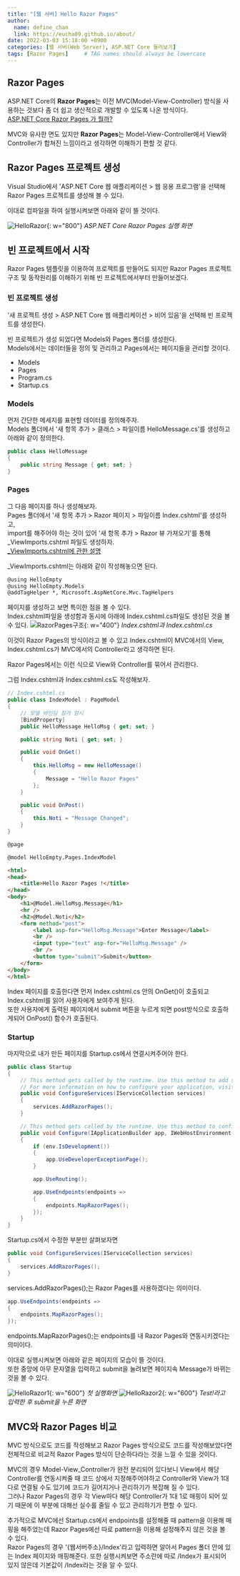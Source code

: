 ```yaml
---
title: "[웹 서버] Hello Razor Pages"
author:
  name: define_chan
  link: https://eucha09.github.io/about/
date: 2022-03-03 15:18:00 +0900
categories: [웹 서버(Web Server), ASP.NET Core 둘러보기]
tags: [Razor Pages]     # TAG names should always be lowercase
---
```


## **Razor Pages**

ASP.NET Core의 **Razor Pages**는 이전 MVC(Model-View-Controller) 방식을 사용하는 것보다 좀 더 쉽고 생산적으로 개발할 수 있도록 나온 방식이다.   
[ASP.NET Core Razor Pages 가 뭘까?](https://aspdotnet.tistory.com/2232)

MVC와 유사한 면도 있지만 **Razor Pages**는 Model-View-Controller에서 View와 Controller가 합쳐진 느낌이라고 생각하면 이해하기 편할 것 같다.

## **Razor Pages 프로젝트 생성**

Visual Studio에서 'ASP.NET Core 웹 애플리케이션 > 웹 응용 프로그램'을 선택해 Razor Pages 프로젝트를 생성해 볼 수 있다.

이대로 컴파일을 하여 실행시켜보면 아래와 같이 뜰 것이다.

![HelloRazor](/assets/img/posts/webserver/HelloRazor.png){: w="800"}
_ASP.NET Core Razor Pages 실행 화면_

## **빈 프로젝트에서 시작**

Razor Pages 템플릿을 이용하여 프로젝트를 만들어도 되지만 Razor Pages 프로젝트 구조 및 동작원리를 이해하기 위해 빈 프로젝트에서부터 만들어보겠다.

### **빈 프로젝트 생성**

'새 프로젝트 생성 > ASP.NET Core 웹 애플리케이션 > 비어 있음'을 선택해 빈 프로젝트를 생성한다.

빈 프로젝트가 생성 되었다면 Models와 Pages 폴더를 생성한다.   
Models에서는 데이터들을 정의 및 관리하고 Pages에서는 페이지들을 관리할 것이다.
* Models
* Pages
* Program.cs
* Startup.cs

### **Models**

먼저 간단한 메세지를 표현할 데이터를 정의해주자.   
Models 폴더에서 '새 항목 추가 > 클래스 > 파일이름 HelloMessage.cs'를 생성하고 아래와 같이 정의한다.
```cs
public class HelloMessage
{
    public string Message { get; set; }
}
```

### **Pages**

그 다음 페이지를 하나 생성해보자.   
Pages 폴더에서 '새 항목 추가 > Razor 페이지 > 파일이름 Index.cshtml'를 생성하고,   
import를 해주어야 하는 것이 있어 '새 항목 추가 > Razor 뷰 가져오기'를 통해 _ViewImports.cshtml 파일도 생성하자.   
[_ViewImports.cshtml에 관한 설명](https://thebook.io/006824/ch26/10/05/)

_ViewImports.cshtml는 아래와 같이 작성해놓으면 된다.
```html
@using HelloEmpty
@using HelloEmpty.Models
@addTagHelper *, Microsoft.AspNetCore.Mvc.TagHelpers
```

페이지를 생성하고 보면 특이한 점을 볼 수 있다.   
Index.cshtml파일을 생성함과 동시에 아래에 Index.cshtml.cs파일도 생성된 것을 볼 수 있다.
![RazorPages구조](/assets/img/posts/webserver/RazorPages구조.png){: w="400"}
_Index.cshtml과 Index.cshtml.cs_

이것이 Razor Pages의 방식이라고 볼 수 있고 Index.cshtml이 MVC에서의 View, Index.cshtml.cs가 MVC에서의 Controller라고 생각하면 된다.

Razor Pages에서는 이런 식으로 View와 Controller를 묶어서 관리한다.

그럼 Index.cshtml과 Index.cshtml.cs도 작성해보자.

```cs
// Index.cshtml.cs
public class IndexModel : PageModel
{
    // 모델 바인딩 참가 암시
    [BindProperty]
    public HelloMessage HelloMsg { get; set; }

    public string Noti { get; set; }

    public void OnGet()
    {
        this.HelloMsg = new HelloMessage()
        {
            Message = "Hello Razor Pages"
        };
    }

    public void OnPost()
    {
        this.Noti = "Message Changed";
    }
}
```
```html
@page

@model HelloEmpty.Pages.IndexModel

<html>
<head>
    <title>Hello Razor Pages !</title>
</head>
<body>
    <h1>@Model.HelloMsg.Message</h1>
    <hr />
    <h2>@Model.Noti</h2>
    <form method="post">
        <label asp-for="HelloMsg.Message">Enter Message</label>
        <br />
        <input type="text" asp-for="HelloMsg.Message" />
        <br />
        <button type="submit">Submit</button>
    </form>
</body>
</html>
```

Index 페이지를 호출한다면 먼저 Index.cshtml.cs 안의 OnGet()이 호출되고 Index.cshtml를 읽어 사용자에게 보여주게 된다.   
또한 사용자에게 출력된 페이지에서 submit 버튼을 누르게 되면 post방식으로 호출하게되어 OnPost() 함수가 호출된다.

### **Startup**

마지막으로 내가 만든 페이지를 Startup.cs에서 연결시켜주어야 한다.

```cs
public class Startup
{
    // This method gets called by the runtime. Use this method to add services to the container.
    // For more information on how to configure your application, visit https://go.microsoft.com/fwlink/?LinkID=398940
    public void ConfigureServices(IServiceCollection services)
    {
        services.AddRazorPages();
    }

    // This method gets called by the runtime. Use this method to configure the HTTP request pipeline.
    public void Configure(IApplicationBuilder app, IWebHostEnvironment env)
    {
        if (env.IsDevelopment())
        {
            app.UseDeveloperExceptionPage();
        }

        app.UseRouting();

        app.UseEndpoints(endpoints =>
        {
            endpoints.MapRazorPages();
        });
    }
}
```

Startup.cs에서 수정한 부분만 살펴보자면

```cs
public void ConfigureServices(IServiceCollection services)
{
    services.AddRazorPages();
}
```
services.AddRazorPages();는 Razor Pages를 사용하겠다는 의미이다.

```cs
app.UseEndpoints(endpoints =>
{
    endpoints.MapRazorPages();
});
```
endpoints.MapRazorPages();는 endpoints를 내 Razor Pages와 연동시키겠다는 의미이다.

이대로 실행시켜보면 아래와 같은 페이지의 모습이 뜰 것이다.   
또한 중앙에 아무 문자열을 입력하고 submit을 눌려보면 페이지속 Message가 바뀌는 것을 볼 수 있다.

![HelloRazor1](/assets/img/posts/webserver/HelloRazor1.png){: w="600"}
_첫 실행화면_
![HelloRazor2](/assets/img/posts/webserver/HelloRazor2.png){: w="600"}
_Test!라고 입력한 후 submit을 누른 화면_

## **MVC와 Razor Pages 비교**

MVC 방식으로도 코드를 작성해보고 Razor Pages 방식으로도 코드를 작성해보았다면 전체적으로 비교적 Razor Pages 방식이 단순하다라는 것을 느낄 수 있을 것이다.

MVC의 경우 Model-View_Controller가 완전 분리되어 있다보니 View에서 해당 Controller를 연동시켜줄 때 코드 상에서 지정해주어야하고 Controller와 View가 1대 다로 연결될 수도 있기에 코드가 길어지거나 관리하기가 복잡해 질 수 있다.   
그러나 Razor Pages의 경우 각 View마다 해당 Controller가 1대 1로 매핑이 되어 있기 때문에 이 부분에 대해선 실수를 줄일 수 있고 관리하기가 편할 수 있다.

추가적으로 MVC에선 Startup.cs에서 endpoints를 설정해줄 때 pattern을 이용해 매핑을 해주었는데 Razor Pages에선 따로 pattern을 이용해 설정해주지 않은 것을 볼 수 있다.   
Razor Pages의 경우 '{웹서버주소}/Index'라고 입력하면 알아서 Pages 폴더 안에 있는 Index 페이지와 매핑해준다. 또한 실행시켜보면 주소란에 따로 /Index가 표시되어 있지 않은데 기본값이 /Index라는 것을 알 수 있다.
